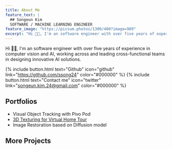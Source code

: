 ```yaml
---
title: About Me
feature_text: |
  ## Songeun Kim
  SOFTWARE / MACHINE LEARNING ENGINEER
feature_image: "https://picsum.photos/1300/400?image=989"
excerpt: "Hi 👋🏼, I'm an software engineer with over five years of experience in computer vision and AI, experienced in both, working across and leading cross-functional teams in designing innovative AI solutions, authoring influential research, and advancing the field through both academic and practical applications."
---
```

Hi 👋🏼, I'm an software engineer with over five years of experience in computer vision and AI, working across and leading cross-functional teams in designing innovative AI solutions.

{% include button.html text="Github" icon="github" link="https://github.com/ssong24" color="#000000" %} {% include button.html text="Contact me" icon="twitter" link="songeun.kim.24@gmail.com" color="#000000" %} 


## Portfolios

- Visual Object Tracking with Pivo Pod
- [3D Texturing for Virtual Home Tour](/3d-texturing/)
- Image Restoration based on Diffusion model 

## More Projects

